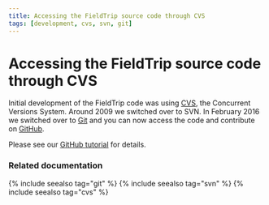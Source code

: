 ```yaml
---
title: Accessing the FieldTrip source code through CVS
tags: [development, cvs, svn, git]
---
```


# Accessing the FieldTrip source code through CVS

Initial development of the FieldTrip code was using [CVS](https://en.wikipedia.org/wiki/Concurrent_Versions_System), the Concurrent Versions System. Around 2009 we switched over to SVN. In February 2016 we switched over to [Git](https://git-scm.com) and you can now access the code and contribute on [GitHub](https://github.com/fieldtrip).

Please see our [GitHub tutorial](/development/git) for details.

### Related documentation

{% include seealso tag="git" %}
{% include seealso tag="svn" %}
{% include seealso tag="cvs" %}
